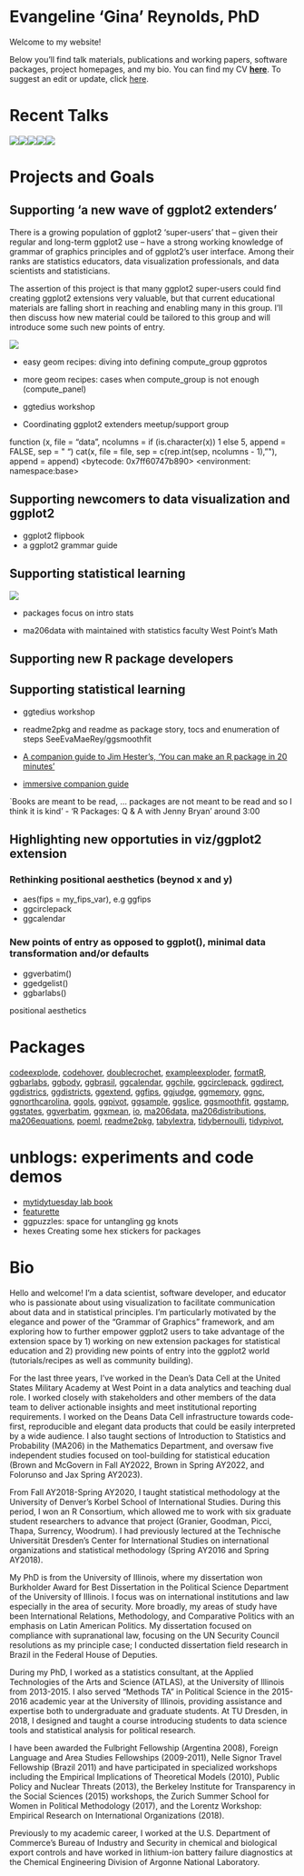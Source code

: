 
<!-- README.md is generated from README.Rmd. Please edit that file -->

<br> <br>

# Evangeline ‘Gina’ Reynolds, PhD

Welcome to my website\!

Below you’ll find talk materials, publications and working papers,
software packages, project homepages, and my bio. You can find my CV
[**here**](https://evamaerey.github.io/io/reynolds_evangeline_cv.pdf).
To suggest an edit or update, click
[here](https://github.com/EvaMaeRey/io/blob/main/docs/reynolds_evangeline_cv.rnw).

<!-- badges: start -->

<!-- badges: end -->

<!-- 'Do not scatter your energies',  -->

<!-- These days I'm focused a lot on package building.  I need a personal website update update.  Instead of trying to reboot my blogdown website or convert to quarto, I'm just using package building architecture via pkgdown to create an updated personal webpage.   -->

<!-- I may explore some meta package writing here as well.  -->

# Recent Talks

<!-- [![A mushroom-head robot](/assets/images/codey.jpg 'Codey the Codecademy mascot')](https://codecademy.com) -->

<!-- [![A mushroom-head robot](/docs/title-slide/Untitled.png 'Codey the Codecademy mascot')](https://codecademy.com) -->

<a href="https://evamaerey.github.io/mytidytuesday/2023-09-26-cowy-outline/cowy-slides.html#1" width = "33%"><img src="man/title-slides/ggplot2_new_wave.png"/></a><a href="https://evamaerey.github.io/mytidytuesday/2022-04-21-ggplot2-grammar-primer/ggplot2_grammar_primer.html#1" width = "33%"><img src="man/title-slides/primer_wp.png"/></a><a href="https://evamaerey.github.io/mytidytuesday/2022-05-09-statistical-geometries/statistical_geometries.html#1" width = "33%"><img src="man/title-slides/stats_geoms_wp.png"/></a><a href="https://evamaerey.github.io/tidypivot/maa_may_2022_presentation.html#1" width = "33%"><img src="man/title-slides/tidypivot_maa.png"/></a><a href="https://evamaerey.github.io/mytidytuesday/2022-05-23-networks-presentation/networks_presentation.html#1" width = "33%"><img src="man/title-slides/network_du.png"/></a>

# Projects and Goals

## Supporting ‘a new wave of ggplot2 extenders’

There is a growing population of ggplot2 ‘super-users’ that – given
their regular and long-term ggplot2 use – have a strong working
knowledge of grammar of graphics principles and of ggplot2’s user
interface. Among their ranks are statistics educators, data
visualization professionals, and data scientists and statisticians.

The assertion of this project is that many ggplot2 super-users could
find creating ggplot2 extensions very valuable, but that current
educational materials are falling short in reaching and enabling many in
this group. I’ll then discuss how new material could be tailored to this
group and will introduce some such new points of entry.

<!-- There is a growing population of ggplot2 'super users' that -- given regular and prolonged ggplot2 use -- have a strong working knowledge of the grammar of graphics principles and ggplot2-ic feel and API.  Among the ranks of these super users are statistical educators, data visualization professionals, and seasoned data scientists. -->

<!-- I posit that many folks in this group of super-users could find ggplot2 extension immensely valuable. But that existing materials are falling short in reaching and enabling this group of extraordinary folks in moving into the extension space.   -->

<!-- Specifically, ggplot2 'super users', if provided points of entry tailored to them, would be able to contribute to the ggplot2 extension eco-sphere in thoughtful, grammar-of-graphics-consistent ways.   -->

<!-- And such super-users, are likely to move rapidly into this space given that extension will afford more elegant and efficient workflows. -->

<!-- Investment in ggplot2 extension education for these folks is likely to have many positive externalities.  First, such users are likely to be interested in packaging their materials, providing their elegant and efficient workflow.  This further would strengthen ranks in the R community's package developer base.   -->

<!-- Finally, know-how in the extension space should lead to greater knowledge of the ggplot2 code base and could help build the ggplot2 contributor-maintainer pool of talent. -->

<a href="https://evamaerey.github.io/mytidytuesday/2022-01-03-easy-geom-recipes/easy_geom_recipes_flipbook.html#1" width = "33%"><img src="man/title-slides/easy_geom_recipes_flipbook.png"/></a>

  - easy geom recipes: diving into defining compute\_group ggprotos

  - more geom recipes: cases when compute\_group is not enough
    (compute\_panel)

  - ggtedius workshop

  - Coordinating ggplot2 extenders meetup/support group

function (x, file = “data”, ncolumns = if (is.character(x)) 1 else 5,
append = FALSE, sep = " “) cat(x, file = file, sep = c(rep.int(sep,
ncolumns - 1),”"), append = append) \<bytecode: 0x7ff60747b890\>
\<environment: namespace:base\>

## Supporting newcomers to data visualization and ggplot2

  - ggplot2 flipbook
  - a ggplot2 grammar guide

## Supporting statistical learning

<a href="https://evamaerey.github.io/ma206distributions" width = "33%"><img src="man/title-slides/ma206distributions.png"/></a>

  - packages focus on intro stats

  - ma206data with maintained with statistics faculty West Point’s Math

## Supporting new R package developers

## Supporting statistical learning

  - ggtedius workshop

  - readme2pkg and readme as package story, tocs and enumeration of
    steps SeeEvaMaeRey/ggsmoothfit

  - [A companion guide to Jim Hester’s, ‘You can make an R package in 20
    minutes’](https://evamaerey.github.io/package_in_20_minutes/package_in_20_minutes)

  - [immersive companion
    guide](https://evamaerey.github.io/package_in_20_minutes/package_in_20_minutes)

\`Books are meant to be read, … packages are not meant to be read and so
I think it is kind’ - ‘R Packages: Q & A with Jenny Bryan’ around 3:00

## Highlighting new opportuties in viz/ggplot2 extension

### Rethinking positional aesthetics (beynod x and y)

  - aes(fips = my\_fips\_var), e.g ggfips
  - ggcirclepack
  - ggcalendar

### New points of entry as opposed to ggplot(), minimal data transformation and/or defaults

  - ggverbatim()
  - ggedgelist()
  - ggbarlabs()

positional aesthetics

# Packages

[codeexplode](https://github.com/EvaMaeRey/codeexplode),
[codehover](https://github.com/EvaMaeRey/codehover),
[doublecrochet](https://github.com/EvaMaeRey/doublecrochet),
[exampleexploder](https://github.com/EvaMaeRey/exampleexploder),
[formatR](https://github.com/EvaMaeRey/formatR),
[ggbarlabs](https://github.com/EvaMaeRey/ggbarlabs),
[ggbody](https://github.com/EvaMaeRey/ggbody),
[ggbrasil](https://github.com/EvaMaeRey/ggbrasil),
[ggcalendar](https://github.com/EvaMaeRey/ggcalendar),
[ggchile](https://github.com/EvaMaeRey/ggchile),
[ggcirclepack](https://github.com/EvaMaeRey/ggcirclepack),
[ggdirect](https://github.com/EvaMaeRey/ggdirect),
[ggdistrics](https://github.com/EvaMaeRey/ggdistrics),
[ggdistricts](https://github.com/EvaMaeRey/ggdistricts),
[ggextend](https://github.com/EvaMaeRey/ggextend),
[ggfips](https://github.com/EvaMaeRey/ggfips),
[ggjudge](https://github.com/EvaMaeRey/ggjudge),
[ggmemory](https://github.com/EvaMaeRey/ggmemory),
[ggnc](https://github.com/EvaMaeRey/ggnc),
[ggnorthcarolina](https://github.com/EvaMaeRey/ggnorthcarolina),
[ggols](https://github.com/EvaMaeRey/ggols),
[ggpivot](https://github.com/EvaMaeRey/ggpivot),
[ggsample](https://github.com/EvaMaeRey/ggsample),
[ggslice](https://github.com/EvaMaeRey/ggslice),
[ggsmoothfit](https://github.com/EvaMaeRey/ggsmoothfit),
[ggstamp](https://github.com/EvaMaeRey/ggstamp),
[ggstates](https://github.com/EvaMaeRey/ggstates),
[ggverbatim](https://github.com/EvaMaeRey/ggverbatim),
[ggxmean](https://github.com/EvaMaeRey/ggxmean),
[io](https://github.com/EvaMaeRey/io),
[ma206data](https://github.com/EvaMaeRey/ma206data),
[ma206distributions](https://github.com/EvaMaeRey/ma206distributions),
[ma206equations](https://github.com/EvaMaeRey/ma206equations),
[poeml](https://github.com/EvaMaeRey/poeml),
[readme2pkg](https://github.com/EvaMaeRey/readme2pkg),
[tabylextra](https://github.com/EvaMaeRey/tabylextra),
[tidybernoulli](https://github.com/EvaMaeRey/tidybernoulli),
[tidypivot](https://github.com/EvaMaeRey/tidypivot),

# unblogs: experiments and code demos

  - [mytidytuesday lab book](https://evamaerey.github.io/mytidytuesday/)
  - [featurette](https://evamaerey.github.io/featurette/)
  - ggpuzzles: space for untangling gg knots
  - hexes Creating some hex stickers for packages

# Bio

Hello and welcome\! I’m a data scientist, software developer, and
educator who is passionate about using visualization to facilitate
communication about data and in statistical principles. I’m particularly
motivated by the elegance and power of the “Grammar of Graphics”
framework, and am exploring how to further empower ggplot2 users to take
advantage of the extension space by 1) working on new extension packages
for statistical education and 2) providing new points of entry into the
ggplot2 world (tutorials/recipes as well as community building).

For the last three years, I’ve worked in the Dean’s Data Cell at the
United States Military Academy at West Point in a data analytics and
teaching dual role. I worked closely with stakeholders and other members
of the data team to deliver actionable insights and meet institutional
reporting requirements. I worked on the Deans Data Cell infrastructure
towards code-first, reproducible and elegant data products that could be
easily interpreted by a wide audience. I also taught sections of
Introduction to Statistics and Probability (MA206) in the Mathematics
Department, and oversaw five independent studies focused on
tool-building for statistical education (Brown and McGovern in Fall
AY2022, Brown in Spring AY2022, and Folorunso and Jax Spring AY2023).

From Fall AY2018-Spring AY2020, I taught statistical methodology at the
University of Denver’s Korbel School of International Studies. During
this period, I won an R Consortium, which allowed me to work with six
graduate student researchers to advance that project (Granier, Goodman,
Picci, Thapa, Surrency, Woodrum). I had previously lectured at the
Technische Universität Dresden’s Center for International Studies on
international organizations and statistical methodology (Spring AY2016
and Spring AY2018).

My PhD is from the University of Illinois, where my dissertation won
Burkholder Award for Best Dissertation in the Political Science
Department of the University of Illinois. I focus was on international
institutions and law especially in the area of security. More broadly,
my areas of study have been International Relations, Methodology, and
Comparative Politics with an emphasis on Latin American Politics. My
dissertation focused on compliance with supranational law, focusing on
the UN Security Council resolutions as my principle case; I conducted
dissertation field research in Brazil in the Federal House of Deputies.

During my PhD, I worked as a statistics consultant, at the Applied
Technologies of the Arts and Science (ATLAS), at the University of
Illinois from 2013-2015. I also served “Methods TA” in Political Science
in the 2015-2016 academic year at the University of Illinois, providing
assistance and expertise both to undergraduate and graduate students. At
TU Dresden, in 2018, I designed and taught a course introducing students
to data science tools and statistical analysis for political research.

I have been awarded the Fulbright Fellowship (Argentina 2008), Foreign
Language and Area Studies Fellowships (2009-2011), Nelle Signor Travel
Fellowship (Brazil 2011) and have participated in specialized workshops
including the Empirical Implications of Theoretical Models (2010),
Public Policy and Nuclear Threats (2013), the Berkeley Institute for
Transparency in the Social Sciences (2015) workshops, the Zurich Summer
School for Women in Political Methodology (2017), and the Lorentz
Workshop: Empirical Research on International Organizations (2018).

Previously to my academic career, I worked at the U.S. Department of
Commerce’s Bureau of Industry and Security in chemical and biological
export controls and have worked in lithium-ion battery failure
diagnostics at the Chemical Engineering Division of Argonne National
Laboratory.
